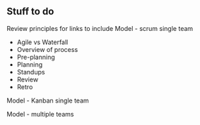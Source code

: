 ## Stuff to do
Review principles for links to include
Model - scrum single team
* Agile vs Waterfall
* Overview of process
* Pre-planning
* Planning
* Standups
* Review
* Retro 

Model - Kanban single team

Model - multiple teams
